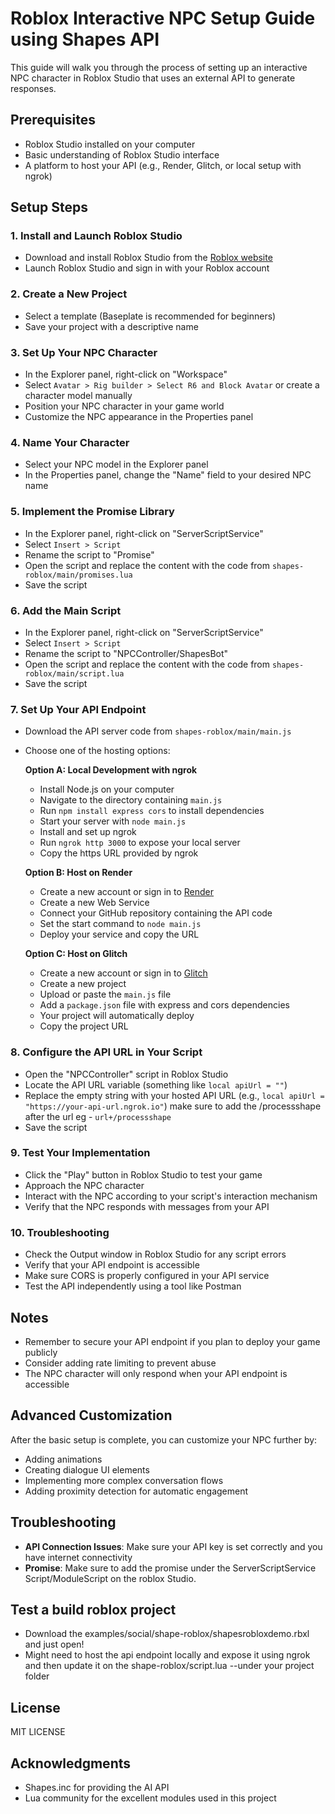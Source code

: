 # Roblox Interactive NPC Setup Guide using Shapes API

This guide will walk you through the process of setting up an interactive NPC character in Roblox Studio that uses an external API to generate responses.

## Prerequisites

- Roblox Studio installed on your computer
- Basic understanding of Roblox Studio interface
- A platform to host your API (e.g., Render, Glitch, or local setup with ngrok)

## Setup Steps

### 1. Install and Launch Roblox Studio

- Download and install Roblox Studio from the [Roblox website](https://www.roblox.com/create)
- Launch Roblox Studio and sign in with your Roblox account

### 2. Create a New Project

- Select a template (Baseplate is recommended for beginners)
- Save your project with a descriptive name

### 3. Set Up Your NPC Character

- In the Explorer panel, right-click on "Workspace"
- Select `Avatar > Rig builder > Select R6 and Block Avatar` or create a character model manually
- Position your NPC character in your game world
- Customize the NPC appearance in the Properties panel

### 4. Name Your Character

- Select your NPC model in the Explorer panel
- In the Properties panel, change the "Name" field to your desired NPC name

### 5. Implement the Promise Library

- In the Explorer panel, right-click on "ServerScriptService"
- Select `Insert > Script`
- Rename the script to "Promise"
- Open the script and replace the content with the code from `shapes-roblox/main/promises.lua`
- Save the script

### 6. Add the Main Script

- In the Explorer panel, right-click on "ServerScriptService"
- Select `Insert > Script`
- Rename the script to "NPCController/ShapesBot"
- Open the script and replace the content with the code from `shapes-roblox/main/script.lua`
- Save the script

### 7. Set Up Your API Endpoint

- Download the API server code from `shapes-roblox/main/main.js`
- Choose one of the hosting options:
  
  **Option A: Local Development with ngrok**
  - Install Node.js on your computer
  - Navigate to the directory containing `main.js`
  - Run `npm install express cors` to install dependencies
  - Start your server with `node main.js`
  - Install and set up ngrok
  - Run `ngrok http 3000` to expose your local server
  - Copy the https URL provided by ngrok
  
  **Option B: Host on Render**
  - Create a new account or sign in to [Render](https://render.com/)
  - Create a new Web Service
  - Connect your GitHub repository containing the API code
  - Set the start command to `node main.js`
  - Deploy your service and copy the URL
  
  **Option C: Host on Glitch**
  - Create a new account or sign in to [Glitch](https://glitch.com/)
  - Create a new project
  - Upload or paste the `main.js` file
  - Add a `package.json` file with express and cors dependencies
  - Your project will automatically deploy
  - Copy the project URL

### 8. Configure the API URL in Your Script

- Open the "NPCController" script in Roblox Studio
- Locate the API URL variable (something like `local apiUrl = ""`)
- Replace the empty string with your hosted API URL (e.g., `local apiUrl = "https://your-api-url.ngrok.io"`) make sure to add the /processshape after the url
eg - `url+/processshape`
- Save the script

### 9. Test Your Implementation

- Click the "Play" button in Roblox Studio to test your game
- Approach the NPC character
- Interact with the NPC according to your script's interaction mechanism
- Verify that the NPC responds with messages from your API

### 10. Troubleshooting

- Check the Output window in Roblox Studio for any script errors
- Verify that your API endpoint is accessible
- Make sure CORS is properly configured in your API service
- Test the API independently using a tool like Postman

## Notes

- Remember to secure your API endpoint if you plan to deploy your game publicly
- Consider adding rate limiting to prevent abuse
- The NPC character will only respond when your API endpoint is accessible

## Advanced Customization

After the basic setup is complete, you can customize your NPC further by:
- Adding animations
- Creating dialogue UI elements
- Implementing more complex conversation flows
- Adding proximity detection for automatic engagement

## Troubleshooting

- **API Connection Issues**: Make sure your API key is set correctly and you have internet connectivity
- **Promise**: Make sure to add the promise under the ServerScriptService Script/ModuleScript on the roblox Studio.

## Test a build roblox project
- Download the examples/social/shape-roblox/shapesrobloxdemo.rbxl and just open!
- Might need to host the api endpoint locally and expose it using ngrok and then update it on the shape-roblox/script.lua --under your project folder
  
## License

MIT LICENSE

## Acknowledgments

- Shapes.inc for providing the AI API
- Lua community for the excellent modules used in this project
